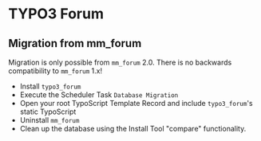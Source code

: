 # TYPO3 Forum

## Migration from mm_forum

Migration is only possible from `mm_forum` 2.0. There is no backwards compatibility to `mm_forum` 1.x!

* Install `typo3_forum`
* Execute the Scheduler Task `Database Migration`
* Open your root TypoScript Template Record and include `typo3_forum`'s static TypoScript
* Uninstall `mm_forum`
* Clean up the database using the Install Tool "compare" functionality.
